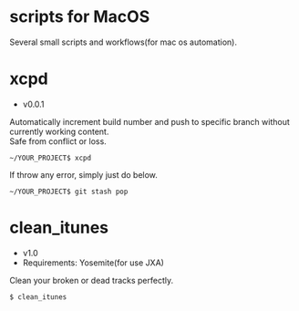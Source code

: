 # scripts for MacOS
Several small scripts and workflows(for mac os automation).

xcpd
======
- v0.0.1

Automatically increment build number and push to specific branch without currently working content.<br/>
Safe from conflict or loss.

```
~/YOUR_PROJECT$ xcpd
```

If throw any error, simply just do below.
```
~/YOUR_PROJECT$ git stash pop
```

clean_itunes
======
- v1.0
- Requirements: Yosemite(for use JXA)


Clean your broken or dead tracks perfectly.

```
$ clean_itunes
```
